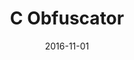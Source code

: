 ---
layout: project
type: project
image: images/obfuscation.png
title: C Obfuscator
projecturl: https://github.com/kejriwalrahul/C-Obfuscator
# All dates must be YYYY-MM-DD format!
date: 2016-11-01
labels:
  - Java
  - JavaCC
  - JTB
  - Compiler
  - Security
summary: 
    Compiles C to C♭ by performing multiple passes on the parse tree to obfuscate the code
---